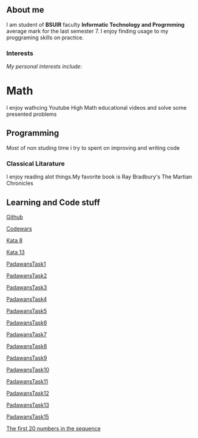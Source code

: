 ## About me

I am student of **BSUIR** faculty **Informatic Technology and Progrmming** average mark for the last semester 7.
I enjoy finding usage to my proggraming skills on practice.

### Interests

_My personal interests include_:

# Math


I enjoy wathcing Youtube High Math educational videos and solve some presented problems
## Programming


Most of non studing time i try to spent on improving and writing code

### Classical Litarature

I enjoy reading alot things.My favorite book is Ray Bradbury's The Martian Chronicles

## Learning and Code stuff

[Github](https://github.com/KirillYushkevich)

[Codewars](https://www.codewars.com/users/KirillYushkevich)

[Kata 8](https://github.com/KirillYushkevich/Kata8)

[Kata 13](https://github.com/KirillYushkevich/Kata13)

[PadawansTask1](https://github.com/KirillYushkevich/PadawansTask1)

[PadawansTask2](https://github.com/KirillYushkevich/PadawansTask2)

[PadawansTask3](https://github.com/KirillYushkevich/PadawansTask3)

[PadawansTask4](https://github.com/KirillYushkevich/PadawansTask4)

[PadawansTask5](https://github.com/KirillYushkevich/PadawansTask5)

[PadawansTask6](https://github.com/KirillYushkevich/PadawansTask6)

[PadawansTask7](https://github.com/KirillYushkevich/PadawansTask7)

[PadawansTask8](https://github.com/KirillYushkevich/PadawansTask8)

[PadawansTask9](https://github.com/KirillYushkevich/PadawansTask9)

[PadawansTask10](https://github.com/KirillYushkevich/PadawansTask10)

[PadawansTask11](https://github.com/KirillYushkevich/PadawansTask11)

[PadawansTask12](https://github.com/KirillYushkevich/PadawansTask12)

[PadawansTask13](https://github.com/KirillYushkevich/PadawansTask13)

[PadawansTask15](https://github.com/KirillYushkevich/PadawansTask15)

[The first 20 numbers in the sequence](https://github.com/KirillYushkevich/First20numbers)
